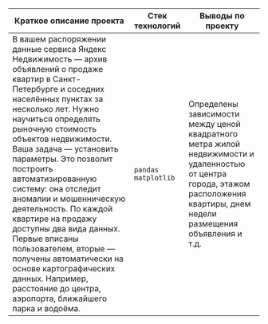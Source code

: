 |Краткое описание проекта                                                        |Стек технологий                  |Выводы по проекту                                   |
|--------------------------------------------------------------------------------|---------------------------------|----------------------------------------------------|
|В вашем распоряжении данные сервиса Яндекс Недвижимость — архив объявлений о продаже квартир в Санкт-Петербурге и соседних населённых пунктах за несколько лет. Нужно научиться определять рыночную стоимость объектов недвижимости. Ваша задача — установить параметры. Это позволит построить автоматизированную систему: она отследит аномалии и мошенническую деятельность. По каждой квартире на продажу доступны два вида данных. Первые вписаны пользователем, вторые — получены автоматически на основе картографических данных. Например, расстояние до центра, аэропорта, ближайшего парка и водоёма.|`pandas` `matplotlib`|Определены зависимости между ценой квадратного метра жилой недвижимости и удаленностью от центра города, этажом расположения квартиры, днем недели размещения объявления и т.д.| 
